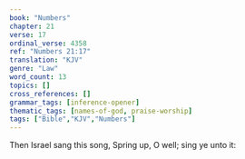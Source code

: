 ```yaml
---
book: "Numbers"
chapter: 21
verse: 17
ordinal_verse: 4358
ref: "Numbers 21:17"
translation: "KJV"
genre: "Law"
word_count: 13
topics: []
cross_references: []
grammar_tags: [inference-opener]
thematic_tags: [names-of-god, praise-worship]
tags: ["Bible","KJV","Numbers"]
---
```

Then Israel sang this song, Spring up, O well; sing ye unto it:
